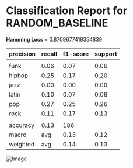 # Classification Report for RANDOM_BASELINE

__Hamming Loss__ = 0.8709677419354839

| precision | recall | f1-score | support |
| --- | --- | --- | --- |
|  |
| funk | 0.06 | 0.07 | 0.06 | 28 |
| hiphop | 0.25 | 0.17 | 0.20 | 36 |
| jazz | 0.00 | 0.00 | 0.00 | 29 |
| latin | 0.10 | 0.07 | 0.08 | 27 |
| pop | 0.27 | 0.25 | 0.26 | 36 |
| rock | 0.11 | 0.17 | 0.13 | 30 |
|  |
| accuracy | 0.13 | 186 |
| macro | avg | 0.13 | 0.12 | 0.12 | 186 |
| weighted | avg | 0.14 | 0.13 | 0.13 | 186 |


![Image](..\evaluation\images\confusion_matrix_RANDOM_BASELINE.png)
